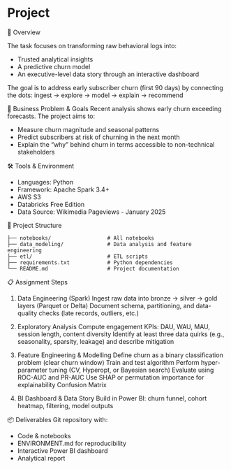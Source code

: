# Project

📌 Overview

The task focuses on transforming raw behavioral logs into:

  - Trusted analytical insights
  - A predictive churn model
  - An executive-level data story through an interactive dashboard

The goal is to address early subscriber churn (first 90 days) by connecting the dots:
ingest → explore → model → explain → recommend

🎯 Business Problem & Goals
Recent analysis shows early churn exceeding forecasts. The project aims to:

- Measure churn magnitude and seasonal patterns
- Predict subscribers at risk of churning in the next month
- Explain the “why” behind churn in terms accessible to non-technical stakeholders

🛠 Tools & Environment
- Languages: Python 
- Framework: Apache Spark 3.4+ 
- AWS S3
- Databricks Free Edition
- Data Source: Wikimedia Pageviews - January 2025 

📂 Project Structure

```
├── notebooks/                  # All notebooks
├── data_modeling/              # Data analysis and feature engineering
├── etl/                        # ETL scripts
├── requirements.txt            # Python dependencies
└── README.md                   # Project documentation
```

📋 Assignment Steps

1. Data Engineering (Spark)
Ingest raw data into bronze → silver → gold layers (Parquet or Delta)
Document schema, partitioning, and data-quality checks (late records, outliers, etc.)

2. Exploratory Analysis
Compute engagement KPIs: DAU, WAU, MAU, session length, content diversity
Identify at least three data quirks (e.g., seasonality, sparsity, leakage) and describe mitigation

3. Feature Engineering & Modelling
Define churn as a binary classification problem (clear churn window)
Train and test algorithm
Perform hyper-parameter tuning (CV, Hyperopt, or Bayesian search)
Evaluate using ROC-AUC and PR-AUC
Use SHAP or permutation importance for explainability
Confusion Matrix

4. BI Dashboard & Data Story
Build in Power BI: churn funnel, cohort heatmap, filtering, model outputs

📦 Deliverables
Git repository with:
- Code & notebooks
- ENVIRONMENT.md for reproducibility
- Interactive Power BI dashboard 
- Analytical report 
